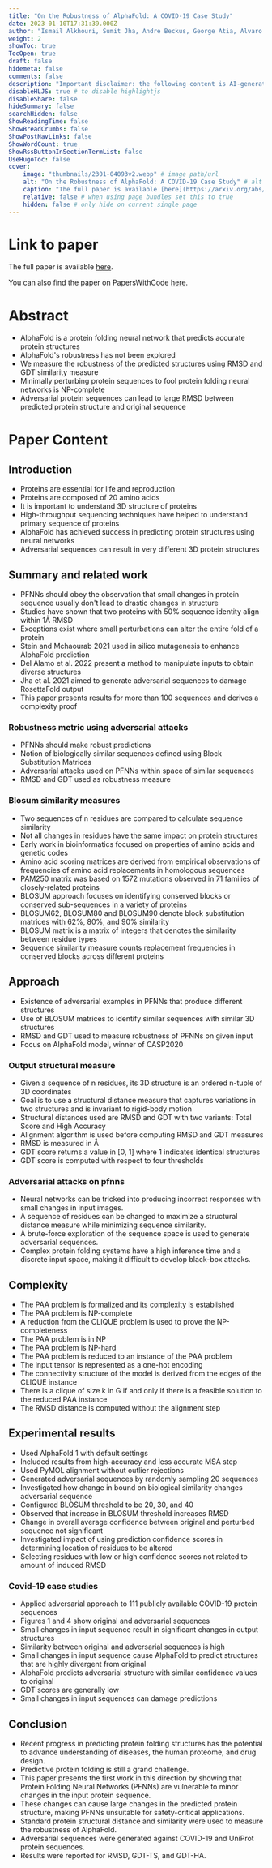 ```yaml
---
title: "On the Robustness of AlphaFold: A COVID-19 Case Study"
date: 2023-01-10T17:31:39.000Z
author: "Ismail Alkhouri, Sumit Jha, Andre Beckus, George Atia, Alvaro Velasquez and 3 others"
weight: 2
showToc: true
TocOpen: true
draft: false
hidemeta: false
comments: false
description: "Important disclaimer: the following content is AI-generated, please make sure to fact check the presented information by reading the full paper."
disableHLJS: true # to disable highlightjs
disableShare: false
hideSummary: false
searchHidden: false
ShowReadingTime: false
ShowBreadCrumbs: false
ShowPostNavLinks: false
ShowWordCount: true
ShowRssButtonInSectionTermList: false
UseHugoToc: false
cover:
    image: "thumbnails/2301-04093v2.webp" # image path/url
    alt: "On the Robustness of AlphaFold: A COVID-19 Case Study" # alt text
    caption: "The full paper is available [here](https://arxiv.org/abs/2301.04093)." # display caption under cover
    relative: false # when using page bundles set this to true
    hidden: false # only hide on current single page
---
```


# Link to paper
The full paper is available [here](https://arxiv.org/abs/2301.04093).

You can also find the paper on PapersWithCode [here](https://paperswithcode.com/paper/on-the-robustness-of-alphafold-a-covid-19).

# Abstract
- AlphaFold is a protein folding neural network that predicts accurate protein structures
- AlphaFold's robustness has not been explored
- We measure the robustness of the predicted structures using RMSD and GDT similarity measure
- Minimally perturbing protein sequences to fool protein folding neural networks is NP-complete
- Adversarial protein sequences can lead to large RMSD between predicted protein structure and original sequence

# Paper Content

## Introduction
- Proteins are essential for life and reproduction
- Proteins are composed of 20 amino acids
- It is important to understand 3D structure of proteins
- High-throughput sequencing techniques have helped to understand primary sequence of proteins
- AlphaFold has achieved success in predicting protein structures using neural networks
- Adversarial sequences can result in very different 3D protein structures

## Summary and related work
- PFNNs should obey the observation that small changes in protein sequence usually don't lead to drastic changes in structure
- Studies have shown that two proteins with 50% sequence identity align within 1Å RMSD
- Exceptions exist where small perturbations can alter the entire fold of a protein
- Stein and Mchaourab 2021 used in silico mutagenesis to enhance AlphaFold prediction
- Del Alamo et al. 2022 present a method to manipulate inputs to obtain diverse structures
- Jha et al. 2021 aimed to generate adversarial sequences to damage RosettaFold output
- This paper presents results for more than 100 sequences and derives a complexity proof

### Robustness metric using adversarial attacks
- PFNNs should make robust predictions
- Notion of biologically similar sequences defined using Block Substitution Matrices
- Adversarial attacks used on PFNNs within space of similar sequences
- RMSD and GDT used as robustness measure

### Blosum similarity measures
- Two sequences of n residues are compared to calculate sequence similarity
- Not all changes in residues have the same impact on protein structures
- Early work in bioinformatics focused on properties of amino acids and genetic codes
- Amino acid scoring matrices are derived from empirical observations of frequencies of amino acid replacements in homologous sequences
- PAM250 matrix was based on 1572 mutations observed in 71 families of closely-related proteins
- BLOSUM approach focuses on identifying conserved blocks or conserved sub-sequences in a variety of proteins
- BLOSUM62, BLOSUM80 and BLOSUM90 denote block substitution matrices with 62%, 80%, and 90% similarity
- BLOSUM matrix is a matrix of integers that denotes the similarity between residue types
- Sequence similarity measure counts replacement frequencies in conserved blocks across different proteins

## Approach
- Existence of adversarial examples in PFNNs that produce different structures
- Use of BLOSUM matrices to identify similar sequences with similar 3D structures
- RMSD and GDT used to measure robustness of PFNNs on given input
- Focus on AlphaFold model, winner of CASP2020

### Output structural measure
- Given a sequence of n residues, its 3D structure is an ordered n-tuple of 3D coordinates
- Goal is to use a structural distance measure that captures variations in two structures and is invariant to rigid-body motion
- Structural distances used are RMSD and GDT with two variants: Total Score and High Accuracy
- Alignment algorithm is used before computing RMSD and GDT measures
- RMSD is measured in Å
- GDT score returns a value in [0, 1] where 1 indicates identical structures
- GDT score is computed with respect to four thresholds

### Adversarial attacks on pfnns
- Neural networks can be tricked into producing incorrect responses with small changes in input images.
- A sequence of residues can be changed to maximize a structural distance measure while minimizing sequence similarity.
- A brute-force exploration of the sequence space is used to generate adversarial sequences.
- Complex protein folding systems have a high inference time and a discrete input space, making it difficult to develop black-box attacks.

## Complexity
- The PAA problem is formalized and its complexity is established
- The PAA problem is NP-complete
- A reduction from the CLIQUE problem is used to prove the NP-completeness
- The PAA problem is in NP
- The PAA problem is NP-hard
- The PAA problem is reduced to an instance of the PAA problem
- The input tensor is represented as a one-hot encoding
- The connectivity structure of the model is derived from the edges of the CLIQUE instance
- There is a clique of size k in G if and only if there is a feasible solution to the reduced PAA instance
- The RMSD distance is computed without the alignment step

## Experimental results
- Used AlphaFold 1 with default settings
- Included results from high-accuracy and less accurate MSA step
- Used PyMOL alignment without outlier rejections
- Generated adversarial sequences by randomly sampling 20 sequences
- Investigated how change in bound on biological similarity changes adversarial sequence
- Configured BLOSUM threshold to be 20, 30, and 40
- Observed that increase in BLOSUM threshold increases RMSD
- Change in overall average confidence between original and perturbed sequence not significant
- Investigated impact of using prediction confidence scores in determining location of residues to be altered
- Selecting residues with low or high confidence scores not related to amount of induced RMSD

### Covid-19 case studies
- Applied adversarial approach to 111 publicly available COVID-19 protein sequences
- Figures 1 and 4 show original and adversarial sequences
- Small changes in input sequence result in significant changes in output structures
- Similarity between original and adversarial sequences is high
- Small changes in input sequence cause AlphaFold to predict structures that are highly divergent from original
- AlphaFold predicts adversarial structure with similar confidence values to original
- GDT scores are generally low
- Small changes in input sequences can damage predictions

## Conclusion
- Recent progress in predicting protein folding structures has the potential to advance understanding of diseases, the human proteome, and drug design.
- Predictive protein folding is still a grand challenge.
- This paper presents the first work in this direction by showing that Protein Folding Neural Networks (PFNNs) are vulnerable to minor changes in the input protein sequence.
- These changes can cause large changes in the predicted protein structure, making PFNNs unsuitable for safety-critical applications.
- Standard protein structural distance and similarity were used to measure the robustness of AlphaFold.
- Adversarial sequences were generated against COVID-19 and UniProt protein sequences.
- Results were reported for RMSD, GDT-TS, and GDT-HA.
